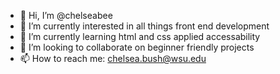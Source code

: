 - 👋 Hi, I’m @chelseabee
- 👀 I’m currently interested in all things front end development
- 🌱 I’m currently learning html and css applied accessability
- 💞️ I’m looking to collaborate on beginner friendly projects 
- 📫 How to reach me: chelsea.bush@wsu.edu

<!---
chelseabee/chelseabee is a ✨ special ✨ repository because its `README.md` (this file) appears on your GitHub profile.
You can click the Preview link to take a look at your changes.
--->
